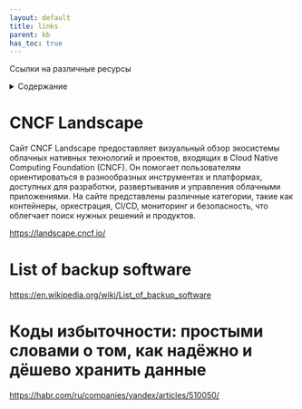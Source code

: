```yaml
---
layout: default
title: links
parent: kb
has_toc: true
---
```

Ссылки на различные ресурсы
<details close markdown="block">
  <summary>
    Содержание
  </summary>
  {: .text-delta }
1. TOC
{:toc}
</details>

# CNCF Landscape
Сайт CNCF Landscape предоставляет визуальный обзор экосистемы облачных нативных технологий и проектов, входящих в Cloud Native Computing Foundation (CNCF). Он помогает пользователям ориентироваться в разнообразных инструментах и платформах, доступных для разработки, развертывания и управления облачными приложениями. На сайте представлены различные категории, такие как контейнеры, оркестрация, CI/CD, мониторинг и безопасность, что облегчает поиск нужных решений и продуктов.

<https://landscape.cncf.io/>

# List of backup software

<https://en.wikipedia.org/wiki/List_of_backup_software>

# Коды избыточности: простыми словами о том, как надёжно и дёшево хранить данные
<https://habr.com/ru/companies/yandex/articles/510050/>

